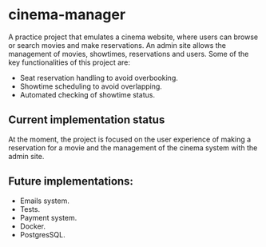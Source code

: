 # cinema-manager
A practice project that emulates a cinema website, where users can browse or search movies and make reservations.
An admin site allows the management of movies, showtimes, reservations and users.
Some of the key functionalities of this project are:
- Seat reservation handling to avoid overbooking.
- Showtime scheduling to avoid overlapping.
- Automated checking of showtime status.

## Current implementation status
At the moment, the project is focused on the user experience of making a reservation for a movie and the management of the cinema system with the admin site.

## Future implementations:
- Emails system.
- Tests.
- Payment system.
- Docker.
- PostgresSQL.